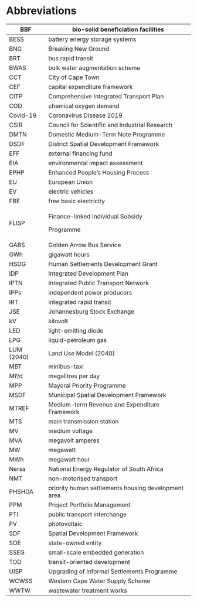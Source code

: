 # Abbreviations

| BBF        | bio-solid beneficiation facilities                        |
| ---------- | --------------------------------------------------------- |
| BESS       | battery energy storage systems                            |
| BNG        | Breaking New Ground                                       |
| BRT        | bus rapid transit                                         |
| BWAS       | bulk water augmentation scheme                            |
| CCT        | City of Cape Town                                         |
| CEF        | capital expenditure framework                             |
| CITP       | Comprehensive Integrated Transport Plan                   |
| COD        | chemical oxygen demand                                    |
| Covid-19   | Coronavirus Disease 2019                                  |
| CSIR       |  Council for Scientific and Industrial Research           |
| DMTN       | Domestic Medium-Term Note Programme                       |
| DSDF       | District Spatial Development Framework                    |
| EFF        | external financing fund                                   |
| EIA        | environmental impact assessment                           |
| EPHP       | Enhanced People’s Housing Process                         |
| EU         | European Union                                            |
| EV         | electric vehicles                                         |
| FBE        | free basic electricity                                    |
| FLISP      | <p> Finance-linked Individual Subsidy</p><p>Programme</p> |
| GABS       | Golden Arrow Bus Service                                  |
| GWh        | gigawatt hours                                            |
| HSDG       | Human Settlements Development Grant                       |
| IDP        | Integrated Development Plan                               |
| IPTN       | Integrated Public Transport Network                       |
| IPPs       | independent power producers                               |
| IRT        | integrated rapid transit                                  |
| JSE        | Johannesburg Stock Exchange                               |
| kV         | kilovolt                                                  |
| LED        | light-emitting diode                                      |
| LPG        | liquid-petroleum gas                                      |
| LUM (2040) | Land Use Model (2040)                                     |
| MBT        | minibus-taxi                                              |
| Mℓ/d       | megalitres per day                                        |
| MPP        | Mayoral Priority Programme                                |
| MSDF       |  Municipal Spatial Development Framework                  |
| MTREF      |  Medium-term Revenue and Expenditure Framework            |
| MTS        | main transmission station                                 |
| MV         | medium voltage                                            |
| MVA        | megavolt amperes                                          |
| MW         | megawatt                                                  |
| MWh        | megawatt hour                                             |
| Nersa      | National Energy Regulator of South Africa                 |
| NMT        | non-motorised transport                                   |
| PHSHDA     |  priority human settlements housing development area      |
| PPM        | Project Portfolio Management                              |
| PTI        | public transport interchange                              |
| PV         | photovoltaic                                              |
| SDF        | Spatial Development Framework                             |
| SOE        | state-owned entity                                        |
| SSEG       | small-scale embedded generation                           |
| TOD        | transit-oriented development                              |
| UISP       |  Upgrading of Informal Settlements Programme              |
| WCWSS      | Western Cape Water Supply Scheme                          |
| WWTW       | wastewater treatment works                                |
